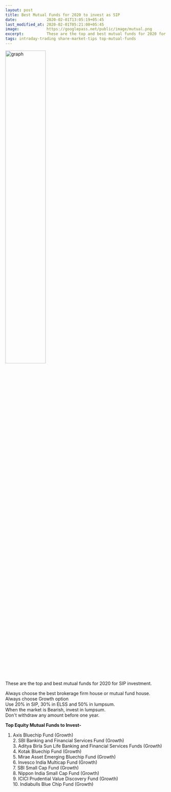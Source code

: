 ```yaml
---
layout: post
title: Best Mutual Funds for 2020 to invest as SIP
date:             2020-02-01T13:05:19+05:45
last_modified_at: 2020-02-01T05:21:00+05:45
image:            https://googlepass.net/public/image/mutual.png
excerpt:          These are the top and best mutual funds for 2020 for SIP investment. Always choose the best brokerage firm house or mutual fund house.
tags: intraday-trading share-market-tips top-mutual-funds
---
```


<p><img src="https://googlepass.net/public/image/mutual.png" width="50%" height="50%" alt="graph"></p>

<p>These are the top and best mutual funds for 2020 for SIP investment.</p>

<p>Always choose the best brokerage firm house or mutual fund house.<br />Always choose Growth option<br />Use 20% in SIP, 30% in ELSS and 50% in lumpsum.<br />When the market is Bearish, invest in lumpsum.<br />Don't withdraw any amount before one year.<br /></p>

<strong>Top Equity Mutual Funds to Invest-</strong>
1. Axis Bluechip Fund (Growth) <br/>2. SBI Banking and Financial Services Fund (Growth) <br/> 3. Aditya Birla Sun Life Banking and Financial Services Funds (Growth) <br />4. Kotak Bluechip Fund (Growth)<br/> 5. Mirae Asset Emerging Bluechip Fund (Growth) <br/> 6. Invesco India Multicap Fund (Growth) <br/> 7. SBI Small Cap Fund (Growth) <br/> 8. Nippon India Small Cap Fund (Growth) <br/> 9. ICICI Prudential Value Discovery Fund (Growth) <br />10. Indiabulls Blue Chip Fund (Growth) <br />
